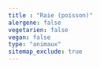 ```yaml
---
title : "Raie (poisson)"
alergene: false
vegetarien: false
vegan: false
type: "animaux"
sitemap_exclude: true
--- 
```

